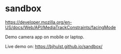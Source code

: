 # sandbox
https://developer.mozilla.org/en-US/docs/Web/API/MediaTrackConstraints/facingMode

Demo camera app on mobile or laptop.

Live demo on: https://bjhulst.github.io/sandbox/

